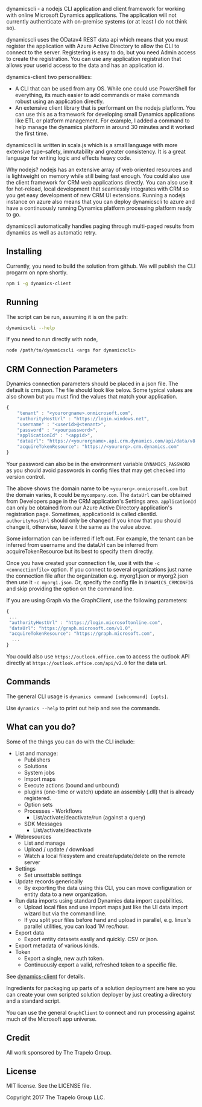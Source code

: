 dynamicscli - a nodejs CLI application and client framework for working with online Microsoft Dynamics applications. The application will not currently authenticate with on-premise systems (or at least I do not think so).

dynamicscli uses the ODatav4 REST data api which means that you must register the application with Azure Active Directory to allow the CLI to connect to the server. Registering is easy to do, but you need Admin access to create the registration. You can use any application registration that allows your userid access to the data and has an application id.

dynamics-client two personalities:
* A CLI that can be used from any OS. While one could use PowerShell for everything, its much easier to add commands or make commands robust using an application directly.
* An extensive client library that is performant on the nodejs platform. You can use this as a framework for developing small Dynamics applications like ETL or platform management. For example, I added a command to help manage the dynamics platform in around 30 minutes and it worked the first time.

dynamicscli is written in scala.js which is a small language with more extensive type-safety, immutability and greater consistency. It is a great language for writing logic and effects heavy code.

Why nodejs? nodejs has an extensive array of web oriented resources and is lightweight on memory while still being fast enough. You could also use the client framework for CRM web applications directly. You can also use it for hot-reload, local development that seamlessly integrates with CRM so you get easy development of new CRM UI extensions. Running a nodejs instance on azure also means that you can deploy dynamicscli to azure and have a continuously running Dynamics platform processing platform ready to go.

dynamicscli automatically handles paging through multi-paged results from dynamics as well as automatic retry.

## Installing
Currently, you need to build the solution from github. We will publish the CLI progarm on npm shortly.

```sh
npm i -g dynamics-client
```

## Running
The script can be run, assuming it is on the path:
```sh
dynamicscli --help
```
If you need to run directly with node,
```sh
node /path/to/dynamicscli <args for dynamicscli>
```

## CRM Connection Parameters
Dynamics connection parameters should be placed in a json file. The default is crm.json. The file should look like below. Some typical values are also shown but you must find the values that match your application.
```javascript
{
    "tenant" : "<yourorgname>.onmicrosoft.com",
    "authorityHostUrl" : "https://login.windows.net",
    "username" : "<userid>@<tenant>",
    "password" : "<yourpassword>",
    "applicationId" : "<appid>",
    "dataUrl": "https://<yourorgname>.api.crm.dynamics.com/api/data/v8.2/",
    "acquireTokenResource": "https://<yourorg>.crm.dynamics.com"
}
```
Your password can also be in the environment variable `DYNAMICS_PASSWORD` as you should avoid passwords in config files that may get checked into version control.

The above shows the domain name to be `<yourorg>.onmicrosoft.com` but the domain varies, It could be `mycompany.com`. The `dataUrl` can be obtained from Developers page in the CRM application's Settings area. `applicationId` can only be obtained from our Azure Active Directory application's registration page. Sometimes, applicationId is called clientId. `authorityHostUrl` should only be changed if you know that you should change it, otherwise, leave it the same as the value above.

Some information can be inferred if left out. For example, the tenant can be inferred from username and the dataUrl can be inferred from acquireTokenResource but its best to specify them directly.

Once you have created your connection file, use it with the `-c <connectionfile>` option. If you connect to several organizations just name the connection file after the organization e.g. myorg1.json or myorg2.json then use it `-c myorg1.json`. Or, specify the config file in `DYNAMICS_CRMCONFIG` and skip providing the option on the command line.

If you are using Graph via the GraphClient, use the following parameters:

```javascript
{
 ...
 "authorityHostUrl" : "https://login.microsoftonline.com",
 "dataUrl": "https://graph.microsoft.com/v1.0",
 "acquireTokenResource": "https://graph.microsoft.com",
  ...
}
```

You could also use `https://outlook.office.com` to access the outlook API directly at `https://outlook.office.com/api/v2.0` for the data url.

## Commands
The general CLI usage is `dynamics command [subcommand] [opts]`.

Use `dynamics --help` to print out help and see the commands.

## What can you do?
Some of the things you can do with the CLI include:

* List and manage:
   * Publishers
   * Solutions
   * System jobs
   * Import maps
   * Execute actions (bound and unbound)
   * plugins (one-time or watch) update an assembly (.dll) that is already registered.
   * Option sets
   * Processes - Workflows
      * List/activate/deactivate/run (against a query)
   * SDK Messages
      * List/activate/deactivate
* Webresources
   * List and manage
   * Upload / update / download
   * Watch a local filesystem and create/update/delete on the remote server
* Settings
   * Set unsettable settings
* Update records generically
   * By exporting the data using this CLI, you can move configuration or entity data to a new organization.
* Run data imports using standard Dynamics data import capabilities.
   * Upload local files and use import maps just like the UI data import wizard but via the command line.
   * If you split your files before hand and upload in parallel, e.g. linux's parallel utilities, you can load 1M rec/hour.
* Export data
   * Export entity datasets easily and quickly. CSV or json.
* Export metadata of various kinds.
* Token
   * Export a single, new auth token.
   * Continuously export a valid, refreshed token to a specific file.

See [dynamics-client](https://aappddeevv.github.io/dynamics-client) for details.

Ingredients for packaging up parts of a solution deployment are here so you can create your own scripted solution deployer by just creating a directory and a standard script.

You can use the general `GraphClient` to connect and run processing against much of the Microsoft app universe.

## Credit

All work sponsored by The Trapelo Group.

## License

MIT license. See the LICENSE file.

Copyright 2017 The Trapelo Group LLC.
